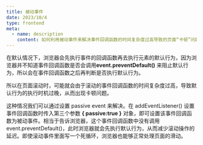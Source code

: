 ```yaml
---
title: 被动事件
date: 2023/10/4
type: frontend
meta:
  - name: description
    content: 如何利用被动事件来解决事件回调函数的时间复杂度过高导致的页面“卡顿”问题
---
```


在默认情况下，浏览器会先执行事件的回调函数再去执行元素的默认行为，因为浏览器并不知道事件回调函数是否会调用**event.preventDefault()** 来阻止默认行为，所以会在事件回调函数之后再判断是否执行默认行为。

所以在页面滚动时，可能就会由于滚动的事件回调函数的时间复杂度过高，导致默认行为的执行时机过晚，从而出现卡顿问题。

这种情况我们可以通过设置 passive event 来解决。在 addEventListener() 设置事件回调函数时传入第三个参数 **{ passive:true }** 对象，即可设置该事件回调函数为被动事件。相当于告诉浏览器，这个事件回调函数中没有调用 event.preventDefault()，此时浏览器就会先执行默认行为，从而减少滚动操作的延迟。即使滚动事件里面写一个死循环，浏览器也能够正常处理页面的滑动。